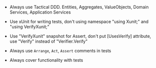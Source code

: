 - Always use Tactical DDD. Entities, Aggregates, ValueObjects, Domain Services, Application Services

- Use xUnit for writing tests, don't using namespace "using Xunit;" and "using VerifyXunit;"
- Use "VerifyXunit" snapshot for Assert, don't put [UsesVerify] attribute, use "Verify" instead of "Verifier.Verify"
- Always use `Arrange`, `Act`, `Assert` comments in tests
- Always cover functionality with tests
